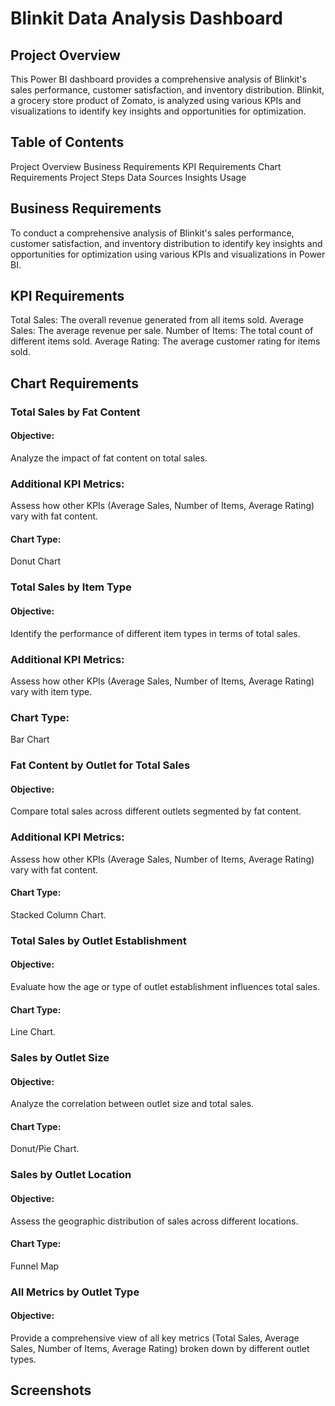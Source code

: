 # Blinkit Data Analysis Dashboard
## Project Overview
This Power BI dashboard provides a comprehensive analysis of Blinkit's sales performance, customer satisfaction, and inventory distribution. Blinkit, a grocery store product of Zomato, is analyzed using various KPIs and visualizations to identify key insights and opportunities for optimization.

## Table of Contents
Project Overview Business Requirements KPI Requirements Chart Requirements Project Steps Data Sources Insights Usage

## Business Requirements
To conduct a comprehensive analysis of Blinkit's sales performance, customer satisfaction, and inventory distribution to identify key insights and opportunities for optimization using various KPIs and visualizations in Power BI.

## KPI Requirements
Total Sales: The overall revenue generated from all items sold. Average Sales: The average revenue per sale. Number of Items: The total count of different items sold. Average Rating: The average customer rating for items sold.

## Chart Requirements
### Total Sales by Fat Content
#### Objective:
Analyze the impact of fat content on total sales.

### Additional KPI Metrics:
Assess how other KPIs (Average Sales, Number of Items, Average Rating) vary with fat content.

#### Chart Type:
Donut Chart

### Total Sales by Item Type
#### Objective:
Identify the performance of different item types in terms of total sales.

### Additional KPI Metrics:
Assess how other KPIs (Average Sales, Number of Items, Average Rating) vary with item type.

### Chart Type:
Bar Chart

### Fat Content by Outlet for Total Sales
#### Objective:
Compare total sales across different outlets segmented by fat content.

### Additional KPI Metrics:
Assess how other KPIs (Average Sales, Number of Items, Average Rating) vary with fat content.

#### Chart Type:
Stacked Column Chart.

### Total Sales by Outlet Establishment
#### Objective:
Evaluate how the age or type of outlet establishment influences total sales.

#### Chart Type:
Line Chart.

### Sales by Outlet Size
#### Objective:
Analyze the correlation between outlet size and total sales.

#### Chart Type:
Donut/Pie Chart.

### Sales by Outlet Location
#### Objective:
Assess the geographic distribution of sales across different locations.

#### Chart Type:
Funnel Map

### All Metrics by Outlet Type
#### Objective:
Provide a comprehensive view of all key metrics (Total Sales, Average Sales, Number of Items, Average Rating) broken down by different outlet types.

## Screenshots
